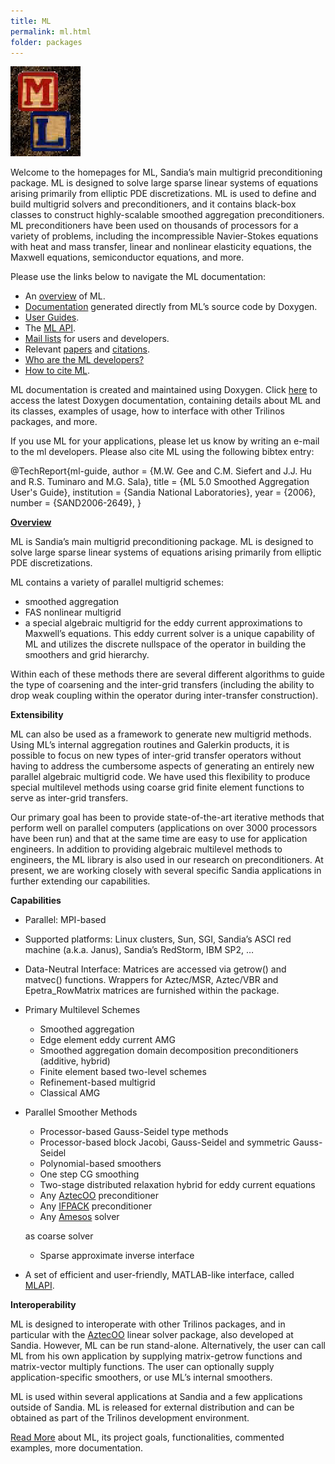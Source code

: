 ```yaml
---
title: ML
permalink: ml.html
folder: packages
---
```


![ML](images/ml.jpg)

Welcome to the homepages for ML, Sandia’s main multigrid preconditioning package. ML is designed to solve large sparse linear systems of equations arising primarily from elliptic PDE discretizations. ML is used to define and build multigrid solvers and preconditioners, and it contains black-box classes to construct highly-scalable smoothed aggregation preconditioners. ML preconditioners have been used on thousands of processors for a variety of problems, including the incompressible Navier-Stokes equations with heat and mass transfer, linear and nonlinear elasticity equations, the Maxwell equations, semiconductor equations, and more.

Please use the links below to navigate the ML documentation:

*   An [overview](#ml-overview) of ML.
*   [Documentation](http://trilinos.org/docs/dev/packages/ml/doc/html/index.html) generated directly from ML’s source code by Doxygen.
*   [User Guides](ml-publications.html#ml-user-guides "ML Publications").
*   The [ML API](ml_api.html).
*   [Mail lists](http://trilinos.org/oldsite/packages/ml/mail_lists.html) for users and developers.
*   Relevant [papers](ml-publications.html "ML Publications") and [citations](http://trilinos.org/packages/ml/ml-citations/ "ML Citations").
*   [Who are the ML developers?](http://trilinos.org/oldsite/packages/ml/team.html)
*   [How to cite ML](ml_citations.html).

ML documentation is created and maintained using Doxygen. Click [here](http://trilinos.sandia.gov/packages/ml/doxygen/development/inline/index.html) to access the latest Doxygen documentation, containing details about ML and its classes, examples of usage, how to interface with other Trilinos packages, and more.
 
If you use ML for your applications, please let us know by writing an e-mail to the ml developers. Please also cite ML using the following bibtex entry:

@TechReport{ml-guide,
    author      =  {M.W. Gee and C.M. Siefert and J.J. Hu and R.S. Tuminaro and M.G. Sala},
    title       =  {ML 5.0 Smoothed Aggregation User's Guide},
    institution =  {Sandia National Laboratories},
    year        =  {2006},
    number      =  {SAND2006-2649},
}

<a name="ml-overview"></a><span style="text-decoration: underline;">**Overview**</span>

ML is Sandia’s main multigrid preconditioning package. ML is designed to solve large sparse linear systems of equations arising primarily from elliptic PDE discretizations.

ML contains a variety of parallel multigrid schemes:

*   smoothed aggregation
*   FAS nonlinear multigrid
*   a special algebraic multigrid for the eddy current approximations to Maxwell’s equations. This eddy current solver is a unique capability of ML and utilizes the discrete nullspace of the operator in building the smoothers and grid hierarchy.

Within each of these methods there are several different algorithms to guide the type of coarsening and the inter-grid transfers (including the ability to drop weak coupling within the operator during inter-transfer construction).

**Extensibility**

ML can also be used as a framework to generate new multigrid methods. Using ML’s internal aggregation routines and Galerkin products, it is possible to focus on new types of inter-grid transfer operators without having to address the cumbersome aspects of generating an entirely new parallel algebraic multigrid code. We have used this flexibility to produce special multilevel methods using coarse grid finite element functions to serve as inter-grid transfers.

Our primary goal has been to provide state-of-the-art iterative methods that perform well on parallel computers (applications on over 3000 processors have been run) and that at the same time are easy to use for application engineers. In addition to providing algebraic multilevel methods to engineers, the ML library is also used in our research on preconditioners. At present, we are working closely with several specific Sandia applications in further extending our capabilities.

**Capabilities**

*   Parallel: MPI-based
*   Supported platforms: Linux clusters, Sun, SGI, Sandia’s ASCI red machine (a.k.a. Janus), Sandia’s RedStorm, IBM SP2, …
*   Data-Neutral Interface: Matrices are accessed via getrow() and matvec() functions. Wrappers for Aztec/MSR, Aztec/VBR and Epetra_RowMatrix matrices are furnished within the package.
*   Primary Multilevel Schemes
    *   Smoothed aggregation
    *   Edge element eddy current AMG
    *   Smoothed aggregation domain decomposition preconditioners (additive, hybrid)
    *   Finite element based two-level schemes
    *   Refinement-based multigrid
    *   Classical AMG
*   Parallel Smoother Methods

    *   Processor-based Gauss-Seidel type methods
    *   Processor-based block Jacobi, Gauss-Seidel and symmetric Gauss-Seidel
    *   Polynomial-based smoothers
    *   One step CG smoothing
    *   Two-stage distributed relaxation hybrid for eddy current equations
    *   Any [AztecOO](aztecoo.html) preconditioner
    *   Any [IFPACK](ifpack.html) preconditioner
    *   Any [Amesos](amesos.html) solver

    as coarse solver

    *   Sparse approximate inverse interface
*   A set of efficient and user-friendly, MATLAB-like interface, called [MLAPI](ml_api.html).

**Interoperability**

ML is designed to interoperate with other Trilinos packages, and in particular with the [AztecOO](aztecoo.html) linear solver package, also developed at Sandia. However, ML can be run stand-alone. Alternatively, the user can call ML from his own application by supplying matrix-getrow functions and matrix-vector multiply functions. The user can optionally supply application-specific smoothers, or use ML’s internal smoothers.

ML is used within several applications at Sandia and a few applications outside of Sandia. ML is released for external distribution and can be obtained as part of the Trilinos development environment.

[Read More](http://trilinos.org/docs/dev/packages/ml/doc/html/index.html) about ML, its project goals, functionalities, commented examples, more documentation.